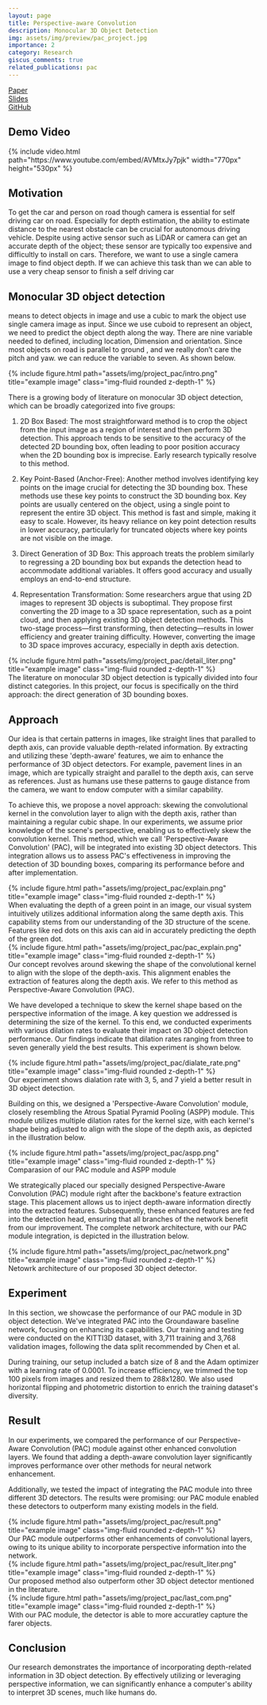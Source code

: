 ```yaml
---
layout: page
title: Perspective-aware Convolution
description: Monocular 3D Object Detection 
img: assets/img/preview/pac_project.jpg
importance: 2
category: Research
giscus_comments: true
related_publications: pac
---
```


<!-- hyperlink icon(Paper, Slides, Github)  -->
<div class="row">
    <div class="col-sm mt-3 mt-md-0 text-center">
        <div class="icon-with-text">
            <a href="{{ 'CVGIP_pac_paper.pdf' | prepend: 'assets/pdf/' | relative_url}}" target="_blank" rel="noopener noreferrer">
            <span class="icon-text h3">Paper</span>
            <i class="fa-solid fa-file-pdf h3"></i></a>
        </div>
    </div>
    <div class="col-sm mt-3 mt-md-0 text-center">
        <div class="icon-with-text">
            <a href="{{ 'CVGIP_pac_ppt.pdf' | prepend: 'assets/pdf/' | relative_url}}" target="_blank" rel="noopener noreferrer">
            <span class="icon-text h3">Slides</span>
            <i class="fa-solid fa-file-pdf h3"></i></a>
        </div>
    </div>
    <div class="col-sm mt-3 mt-md-0 text-center">
        <div class="icon-with-text">
            <a href="https://github.com/KenYu910645/perspective-aware-convolution" target="_blank" rel="noopener noreferrer">
            <span class="icon-text h3">GitHub</span>
            <i class="fa-brands fa-github h3"></i></a>
        </div>
    </div>
</div>

##  Demo Video 
<!-- youtube video  -->
<div class="row justify-content-sm-center">
    <div class="col-sm-12">
        {% include video.html path="https://www.youtube.com/embed/AVMtxJy7pjk" width="770px" height="530px" %}
    </div>
</div>

##  Motivation 
To get the car and person on road though camera is essential for self driving car on road. Especially for depth estimation, the ability to estimate distance to the nearest obstacle can be crucial for autonomous driving vehicle. Despite using active sensor such as LiDAR or camera can get an accurate depth of the object; these sensor are typically too expensive and difficultly to install on cars. Therefore, we want to use a single camera image to find object depth. If we can achieve this task than we can able to use a very cheap sensor to finish a self driving car 

## Monocular 3D object detection

means to detect objects in image and use a cubic to mark the object use single camera image as input. Since we use cuboid to represent an object, we need to predict the object depth along the way. There are nine variable needed to defined, including location, Dimension and orientation. Since most objects on road is parallel to ground , and we really don’t care the pitch and yaw. we can reduce the variable to seven. As shown below.

<div class="row">
    <div class="col-sm mt-3 mt-md-0">
        {% include figure.html path="assets/img/project_pac/intro.png" title="example image" class="img-fluid rounded z-depth-1" %}
    </div>
</div>

There is a growing body of literature on monocular 3D object detection, which can be broadly categorized into five groups:

1. 2D Box Based:
The most straightforward method is to crop the object from the input image as a region of interest and then perform 3D detection. This approach tends to be sensitive to the accuracy of the detected 2D bounding box, often leading to poor position accuracy when the 2D bounding box is imprecise. Early research typically resolve to this method.

2. Key Point-Based (Anchor-Free):
Another method involves identifying key points on the image crucial for detecting the 3D bounding box. These methods use these key points to construct the 3D bounding box. Key points are usually centered on the object, using a single point to represent the entire 3D object. This method is fast and simple, making it easy to scale. However, its heavy reliance on key point detection results in lower accuracy, particularly for truncated objects where key points are not visible on the image.

3. Direct Generation of 3D Box:
This approach treats the problem similarly to regressing a 2D bounding box but expands the detection head to accommodate additional variables. It offers good accuracy and usually employs an end-to-end structure.

4. Representation Transformation:
Some researchers argue that using 2D images to represent 3D objects is suboptimal. They propose first converting the 2D image to a 3D space representation, such as a point cloud, and then applying existing 3D object detection methods. This two-stage process—first transforming, then detecting—results in lower efficiency and greater training difficulty. However, converting the image to 3D space improves accuracy, especially in depth axis detection.

<div class="row">
    <div class="col-sm mt-3 mt-md-0">
        {% include figure.html path="assets/img/project_pac/detail_liter.png" title="example image" class="img-fluid rounded z-depth-1" %}
    </div>
</div>
<div class="caption">
    The literature on monocular 3D object detection is typically divided into four distinct categories. In this project, our focus is specifically on the third approach: the direct generation of 3D bounding boxes.
</div>

## Approach
Our idea is that certain patterns in images, like straight lines that paralled to depth axis, can provide valuable depth-related information. By extracting and utilizing these 'depth-aware' features, we aim to enhance the performance of 3D object detectors. For example, pavement lines in an image, which are typically straight and parallel to the depth axis, can serve as references. Just as humans use these patterns to gauge distance from the camera, we want to endow computer with a similar capability.

To achieve this, we propose a novel approach: skewing the convolutional kernel in the convolution layer to align with the depth axis, rather than maintaining a regular cubic shape. In our experiments, we assume prior knowledge of the scene's perspective, enabling us to effectively skew the convolution kernel. This method, which we call 'Perspective-Aware Convolution' (PAC), will be integrated into existing 3D object detectors. This integration allows us to assess PAC's effectiveness in improving the detection of 3D bounding boxes, comparing its performance before and after implementation.

<div class="row">
    <div class="col-sm mt-3 mt-md-0">
        {% include figure.html path="assets/img/project_pac/explain.png" title="example image" class="img-fluid rounded z-depth-1" %}
    </div>
</div>
<div class="caption">
    When evaluating the depth of a green point in an image, our visual system intuitively utilizes additional information along the same depth axis. This capability stems from our understanding of the 3D structure of the scene. Features like red dots on this axis can aid in accurately predicting the depth of the green dot.
</div>


<div class="row">
    <div class="col-sm mt-3 mt-md-0">
        {% include figure.html path="assets/img/project_pac/pac_explain.png" title="example image" class="img-fluid rounded z-depth-1" %}
    </div>
</div>
<div class="caption">
    Our concept revolves around skewing the shape of the convolutional kernel to align with the slope of the depth-axis. This alignment enables the extraction of features along the depth axis. We refer to this method as Perspective-Aware Convolution (PAC).
</div>


We have developed a technique to skew the kernel shape based on the perspective information of the image. A key question we addressed is determining the size of the kernel. To this end, we conducted experiments with various dilation rates to evaluate their impact on 3D object detection performance. Our findings indicate that dilation rates ranging from three to seven generally yield the best results. This experiment is shown below.

<div class="col-sm mt-3 mt-md-0">
    {% include figure.html path="assets/img/project_pac/dialate_rate.png" title="example image" class="img-fluid rounded z-depth-1" %}
</div>
<div class="caption">
    Our experiment shows dialation rate with 3, 5, and 7 yield a better result in 3D object detection.
</div>

Building on this, we designed a 'Perspective-Aware Convolution' module, closely resembling the Atrous Spatial Pyramid Pooling (ASPP) module. This module utilizes multiple dilation rates for the kernel size, with each kernel's shape being adjusted to align with the slope of the depth axis, as depicted in the illustration below.

<div class="row">
    <div class="col-sm mt-3 mt-md-0">
        {% include figure.html path="assets/img/project_pac/aspp.png" title="example image" class="img-fluid rounded z-depth-1" %}
    </div>
</div>
<div class="caption">
    Comparasion of our PAC module and ASPP module
</div>

We strategically placed our specially designed Perspective-Aware Convolution (PAC) module right after the backbone's feature extraction stage. This placement allows us to inject depth-aware information directly into the extracted features. Subsequently, these enhanced features are fed into the detection head, ensuring that all branches of the network benefit from our improvement. The complete network architecture, with our PAC module integration, is depicted in the illustration below.

<div class="row">
    <div class="col-sm mt-3 mt-md-0">
        {% include figure.html path="assets/img/project_pac/network.png" title="example image" class="img-fluid rounded z-depth-1" %}
    </div>
</div>
<div class="caption">
    Netowrk architecture of our proposed 3D object detector.
</div>

## Experiment 
In this section, we showcase the performance of our PAC module in 3D object detection. We've integrated PAC into the Groundaware baseline network, focusing on enhancing its capabilities. Our training and testing were conducted on the KITTI3D dataset, with 3,711 training and 3,768 validation images, following the data split recommended by Chen et al.

During training, our setup included a batch size of 8 and the Adam optimizer with a learning rate of 0.0001. To increase efficiency, we trimmed the top 100 pixels from images and resized them to 288x1280. We also used horizontal flipping and photometric distortion to enrich the training dataset's diversity.

## Result
In our experiments, we compared the performance of our Perspective-Aware Convolution (PAC) module against other enhanced convolution layers. We found that adding a depth-aware convolution layer significantly improves performance over other methods for neural network enhancement.

Additionally, we tested the impact of integrating the PAC module into three different 3D detectors. The results were promising: our PAC module enabled these detectors to outperform many existing models in the field.


<div class="row">
    <div class="col-sm mt-3 mt-md-0">
        {% include figure.html path="assets/img/project_pac/result.png" title="example image" class="img-fluid rounded z-depth-1" %}
    </div>
</div>
<div class="caption">
    Our PAC module outperforms other enhancements of convolutional layers, owing to its unique ability to incorporate perspective information into the network.
</div>

<div class="row">
    <div class="col-sm mt-3 mt-md-0">
        {% include figure.html path="assets/img/project_pac/result_liter.png" title="example image" class="img-fluid rounded z-depth-1" %}
    </div>
</div>
<div class="caption">
    Our proposed method also outperform other 3D object detector mentioned in the literature.
</div>

<div class="row">
    <div class="col-sm mt-3 mt-md-0">
        {% include figure.html path="assets/img/project_pac/last_com.png" title="example image" class="img-fluid rounded z-depth-1" %}
    </div>
</div>
<div class="caption">
    With our PAC module, the detector is able to more accuratley capture the farer objects.
</div>

## Conclusion
Our research demonstrates the importance of incorporating depth-related information in 3D object detection. By effectively utilizing or leveraging perspective information, we can significantly enhance a computer's ability to interpret 3D scenes, much like humans do.



